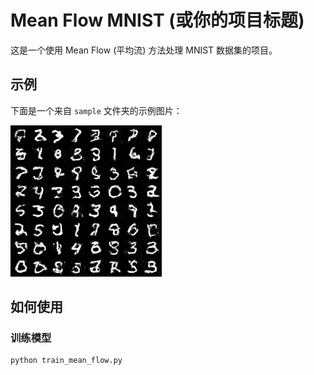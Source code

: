 # Mean Flow MNIST (或你的项目标题)

这是一个使用 Mean Flow (平均流) 方法处理 MNIST 数据集的项目。

## 示例

下面是一个来自 `sample` 文件夹的示例图片：

![示例图片](./sample/sample.jpg)

## 如何使用

### 训练模型

```bash
python train_mean_flow.py